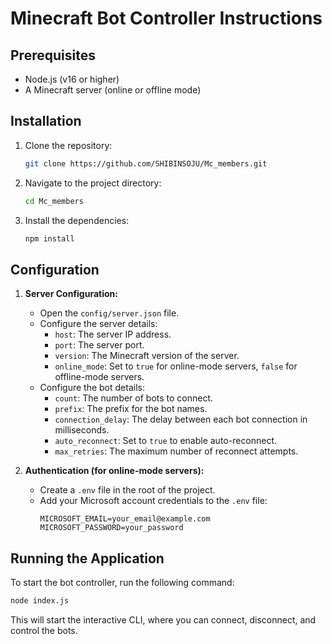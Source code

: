 # Minecraft Bot Controller Instructions

## Prerequisites

- Node.js (v16 or higher)
- A Minecraft server (online or offline mode)

## Installation

1. Clone the repository:
   ```bash
   git clone https://github.com/SHIBINSOJU/Mc_members.git
   ```
2. Navigate to the project directory:
   ```bash
   cd Mc_members
   ```
3. Install the dependencies:
   ```bash
   npm install
   ```

## Configuration

1. **Server Configuration:**
   - Open the `config/server.json` file.
   - Configure the server details:
     - `host`: The server IP address.
     - `port`: The server port.
     - `version`: The Minecraft version of the server.
     - `online_mode`: Set to `true` for online-mode servers, `false` for offline-mode servers.
   - Configure the bot details:
     - `count`: The number of bots to connect.
     - `prefix`: The prefix for the bot names.
     - `connection_delay`: The delay between each bot connection in milliseconds.
     - `auto_reconnect`: Set to `true` to enable auto-reconnect.
     - `max_retries`: The maximum number of reconnect attempts.

2. **Authentication (for online-mode servers):**
   - Create a `.env` file in the root of the project.
   - Add your Microsoft account credentials to the `.env` file:
     ```
     MICROSOFT_EMAIL=your_email@example.com
     MICROSOFT_PASSWORD=your_password
     ```

## Running the Application

To start the bot controller, run the following command:

```bash
node index.js
```

This will start the interactive CLI, where you can connect, disconnect, and control the bots.
